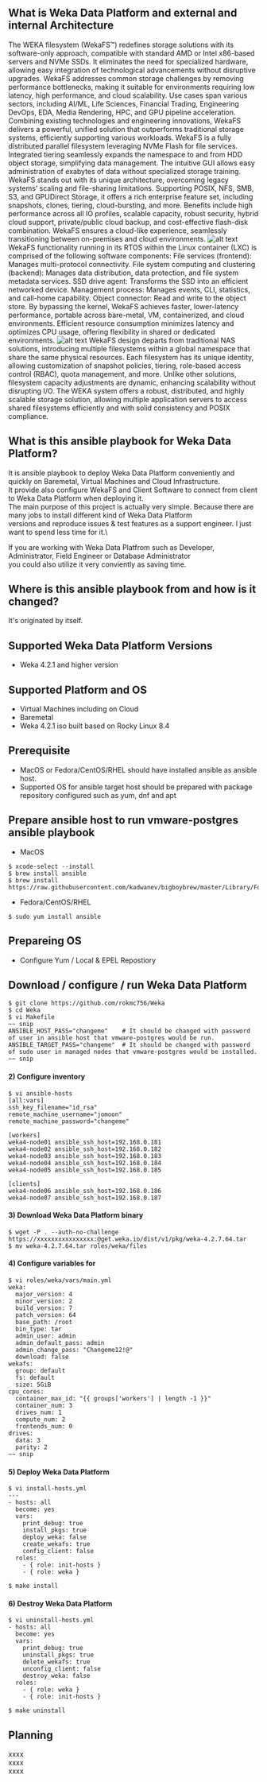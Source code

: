 ## What is Weka Data Platform and external and internal Architecture
The WEKA filesystem (WekaFS™) redefines storage solutions with its software-only approach, compatible with standard AMD or Intel x86-based servers and NVMe SSDs. It eliminates the need for specialized hardware, allowing easy integration of technological advancements without disruptive upgrades. WekaFS addresses common storage challenges by removing performance bottlenecks, making it suitable for environments requiring low latency, high performance, and cloud scalability.
Use cases span various sectors, including AI/ML, Life Sciences, Financial Trading, Engineering DevOps, EDA, Media Rendering, HPC, and GPU pipeline acceleration. Combining existing technologies and engineering innovations, WekaFS delivers a powerful, unified solution that outperforms traditional storage systems, efficiently supporting various workloads.
WekaFS is a fully distributed parallel filesystem leveraging NVMe Flash for file services. Integrated tiering seamlessly expands the namespace to and from HDD object storage, simplifying data management. The intuitive GUI allows easy administration of exabytes of data without specialized storage training.
WekaFS stands out with its unique architecture, overcoming legacy systems’ scaling and file-sharing limitations. Supporting POSIX, NFS, SMB, S3, and GPUDirect Storage, it offers a rich enterprise feature set, including snapshots, clones, tiering, cloud-bursting, and more.
Benefits include high performance across all IO profiles, scalable capacity, robust security, hybrid cloud support, private/public cloud backup, and cost-effective flash-disk combination. WekaFS ensures a cloud-like experience, seamlessly transitioning between on-premises and cloud environments.
![alt text](https://raw.githubusercontent.com/rokmc756/Weka/main/roles/weka/images/weka_architecture.webp)
WekaFS functionality running in its RTOS within the Linux container (LXC) is comprised of the following software components:
File services (frontend): Manages multi-protocol connectivity.
File system computing and clustering (backend): Manages data distribution, data protection, and file system metadata services.
SSD drive agent: Transforms the SSD into an efficient networked device.
Management process: Manages events, CLI, statistics, and call-home capability.
Object connector: Read and write to the object store.
By bypassing the kernel, WekaFS achieves faster, lower-latency performance, portable across bare-metal, VM, containerized, and cloud environments. Efficient resource consumption minimizes latency and optimizes CPU usage, offering flexibility in shared or dedicated environments.
![alt text](https://raw.githubusercontent.com/rokmc756/Weka/main/roles/weka/images/wekafs_storage_architecture.webp)
WekaFS design departs from traditional NAS solutions, introducing multiple filesystems within a global namespace that share the same physical resources. Each filesystem has its unique identity, allowing customization of snapshot policies, tiering, role-based access control (RBAC), quota management, and more. Unlike other solutions, filesystem capacity adjustments are dynamic, enhancing scalability without disrupting I/O.
The WEKA system offers a robust, distributed, and highly scalable storage solution, allowing multiple application servers to access shared filesystems efficiently and with solid consistency and POSIX compliance.

## What is this ansible playbook for Weka Data Platform?
It is ansible playbook to deploy Weka Data Platform conveniently and quickly on Baremetal, Virtual Machines and Cloud Infrastructure.\
It provide also configure WekaFS and Client Software to connect from client to Weka Data Platform when deploying it.\
The main purpose of this project is actually very simple. Because there are many jobs to install different kind of Weka Data Platform\
versions and reproduce issues & test features as a support engineer. I just want to spend less time for it.\

If you are working with Weka Data Platfrom  such as Developer, Administrator, Field Engineer or Database Administrator\
you could also utilize it very conviently as saving time.

## Where is this ansible playbook from and how is it changed?
It's originated by itself.

## Supported Weka Data Platform Versions
* Weka 4.2.1 and higher version
## Supported Platform and OS
* Virtual Machines including on Cloud
* Baremetal
* Weka 4.2.1 iso built based on Rocky Linux 8.4

## Prerequisite
* MacOS or Fedora/CentOS/RHEL should have installed ansible as ansible host.
* Supported OS for ansible target host should be prepared with package repository configured such as yum, dnf and apt
## Prepare ansible host to run vmware-postgres ansible playbook
* MacOS
```
$ xcode-select --install
$ brew install ansible
$ brew install https://raw.githubusercontent.com/kadwanev/bigboybrew/master/Library/Formula/sshpass.rb
```
* Fedora/CentOS/RHEL
```
$ sudo yum install ansible
```
## Prepareing OS
* Configure Yum / Local & EPEL Repostiory
## Download / configure / run Weka Data Platform
```
$ git clone https://github.com/rokmc756/Weka
$ cd Weka
$ vi Makefile
~~ snip
ANSIBLE_HOST_PASS="changeme"    # It should be changed with password of user in ansible host that vmware-postgres would be run.
ANSIBLE_TARGET_PASS="changeme"  # It should be changed with password of sudo user in managed nodes that vmware-postgres would be installed.
~~ snip
```

#### 2) Configure inventory
```
$ vi ansible-hosts
[all:vars]
ssh_key_filename="id_rsa"
remote_machine_username="jomoon"
remote_machine_password="changeme"

[workers]
weka4-node01 ansible_ssh_host=192.168.0.181
weka4-node02 ansible_ssh_host=192.168.0.182
weka4-node03 ansible_ssh_host=192.168.0.183
weka4-node04 ansible_ssh_host=192.168.0.184
weka4-node05 ansible_ssh_host=192.168.0.185

[clients]
weka4-node06 ansible_ssh_host=192.168.0.186
weka4-node07 ansible_ssh_host=192.168.0.187
```
#### 3) Download Weka Data Platform binary
```
$ wget -P . --auth-no-challenge https://xxxxxxxxxxxxxxxx:@get.weka.io/dist/v1/pkg/weka-4.2.7.64.tar
$ mv weka-4.2.7.64.tar roles/weka/files
```

#### 4) Configure variables for
```
$ vi roles/weka/vars/main.yml
weka:
  major_version: 4
  minor_version: 2
  build_version: 7
  patch_version: 64
  base_path: /root
  bin_type: tar
  admin_user: admin
  admin_default_pass: admin
  admin_change_pass: "Changeme12!@"
  download: false
wekafs:
  group: default
  fs: default
  size: 5GiB
cpu_cores:
  container_max_id: "{{ groups['workers'] | length -1 }}"
  container_num: 3
  drives_num: 1
  compute_num: 2
  frontends_num: 0
drives:
  data: 3
  parity: 2
~~ snip
```
#### 5) Deploy Weka Data Platform 
```
$ vi install-hosts.yml
---
- hosts: all
  become: yes
  vars:
    print_debug: true
    install_pkgs: true
    deploy_weka: false
    create_wekafs: true
    config_client: false
  roles:
    - { role: init-hosts }
    - { role: weka }

$ make install
```
#### 6) Destroy Weka Data Platform
```
$ vi uninstall-hosts.yml
- hosts: all
  become: yes
  vars:
    print_debug: true
    uninstall_pkgs: true
    delete_wekafs: true
    unconfig_client: false
    destroy_weka: false
  roles:
    - { role: weka }
    - { role: init-hosts }

$ make uninstall
```

## Planning
xxxx\
xxxx\
xxxx
